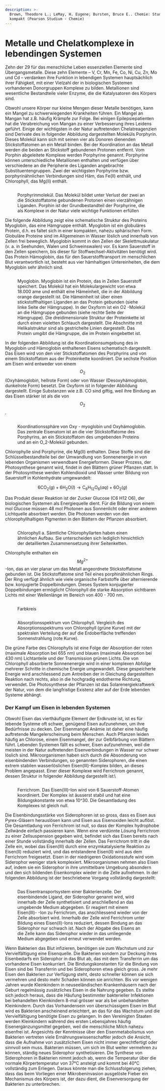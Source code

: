 ```yaml
---
description: >-
  Brown, Theodore L.; LeMay, H. Eugene; Bursten, Bruce E.. Chemie: Studieren
  kompakt (Pearson Studium - Chemie)
---
```


# Metalle und Chelatkomplexe in lebendingen Systemen

Zehn der 29 für das menschliche Leben essenziellen Elemente sind Übergangsmetalle. Diese zehn Elemente – V, Cr, Mn, Fe, Co, Ni, Cu, Zn, Mo und Cd – verdanken ihre Funktion in lebendigen  Systemen hauptsächlich ihrer Fähigkeit, mit einer Vielzahl der in biologischen Systemen vorhandenen Donorgruppen Komplexe zu bilden. Metallionen sind wesentliche Bestandteile vieler Enzyme, die die Katalysatoren des Körpers sind.

Obwohl unsere Körper nur kleine Mengen dieser Metalle benötigen, kann ein Mangel zu schwerwiegenden Krankheiten führen. Ein Mangel an Mangan hat z.B. häufig Krämpfe zur Folge. Bei einigen Epilepsiepatienten hat die Verabreichung von Mangan zu einer Verbesserung ihres Leidens geführt. Einige der wichtigsten in der Natur auftretenden Chelatreagenzien sind Derivate des in folgender Abbildung dargestellten Moleküls Porphyrin. Dieses Molekül kann sich mit seinen vier als Donoren dienenden Stickstoffatomen an ein Metall binden. Bei der Koordination an das Metall werden die beiden an Stickstoff gebundenen Protonen entfernt. Vom Porphin abgeleitete Komplexe werden Porphyrine genannt. Porphyrine können unterschiedliche Metallionen enthalten und verfügen über verschiedene an die Peripherie des Liganden angebrachte Substituentengruppen. Zwei der wichtigsten Porphyrine bzw. porphyrinähnlichen Verbindungen sind Häm, das Fe(II) enthält, und Chlorophyll, das Mg(II) enthält.

<figure><img src="../.gitbook/assets/image (108).png" alt=""><figcaption><p>Porphyrinmolekül. Das Molekül bildet unter Verlust der zwei an die Stickstoffatome gebundenen Protonen einen vierzähnigen Liganden. Porphin ist der Grundbestandteil der Porphyrine, die als Komplexe in der Natur viele wichtige Funktionen erfüllen</p></figcaption></figure>

Die folgende Abbildung zeigt eine schematische Struktur des Proteins Myoglobin, das eine Hämgruppe enthält. Myoglobin ist ein globuläres Protein, d.h. es faltet sich in einer kompakten, nahezu sphärischen Form. Globuläre Proteine sind im Allgemeinen in Wasser löslich und innerhalb von Zellen frei beweglich. Myoglobin kommt in den Zellen der Skelettmuskulatur (v. a. in Seehunden, Walen und Schweinswalen) vor. Es kann Sauerstoff in den Zellen speichern, bis dieser für Stoffwechsel-Aktivitäten benötigt wird. Das Protein Hämoglobin, das für den Sauerstofftransport im menschlichen Blut verantwortlich ist, besteht aus vier hämhaltigen Untereinheiten, die dem Myoglobin sehr ähnlich sind.

<figure><img src="../.gitbook/assets/image (109).png" alt=""><figcaption><p>Myoglobin. Myoglobin ist ein Protein, das in Zellen Sauerstoff speichert. Das Molekül hat ein Molekulargewicht von etwa 18.000 ame und enthält eine Hämeinheit, die in der Abbildung orange dargestellt ist. Die Hämeinheit ist über einen stickstoffhaltigen Liganden an das Protein gebunden (siehe linke Seite der Hämgruppe). In der Oxyform ist ein O2 -Molekül an die Hämgruppe gebunden (siehe rechte Seite der Hämgruppe). Die dreidimensionale Struktur der Proteinkette ist durch einen violetten Schlauch dargestellt. Die Abschnitte mit Helikalstruktur sind als gestrichelte Linien dargestellt. Das Protein umgibt die Hämgruppe, die im Protein eingebettet ist.</p></figcaption></figure>

In der folgenden Abbildung ist die Koordinationsumgebung des in Myoglobin und Hämoglobin enthaltenen Eisens schematisch dargestellt. Das Eisen wird von den vier Stickstoffatomen des Porphyrins und von einem Stickstoffatom aus der Proteinkette koordiniert. Die sechste Position am Eisen wird entweder von einem $$O_2$$ (Oxyhämoglobin, hellrote Form) oder von Wasser (Desoxyhämoglobin, dunkelrote Form) besetzt. Die Oxyform ist in folgender Abbildung dargestellt. Einige Substanzen wie z.B. CO sind giftig, weil ihre Bindung an das Eisen stärker ist als die von $$O_2$$.

<figure><img src="../.gitbook/assets/image (110).png" alt=""><figcaption><p>Koordinationssphäre von Oxy - myoglobin und Oxyhämoglobin. Das zentrale Eisenatom ist an die vier Stickstoffatome des Porphyrins, an ein Stickstoffatom des umgebenden Proteins und an ein <span class="math">O_2</span>-Molekül gebunden.</p></figcaption></figure>

Chlorophylle sind Porphyrine, die Mg(II) enthalten. Diese Stoffe sind die Schlüsselbestandteile bei der Umwandlung von Sonnenenergie in von lebenden Organismen verwendbare Energieformen. Dieser Prozess, der Photosynthese genannt wird, findet in den Blättern grüner Pflanzen statt. In der Photosynthese werden Kohlendioxid und Wasser unter Bildung von Sauerstoff in Kohlenhydrate umgewandelt:

$$\begin{equation} 6 \mathrm{CO}_2(g)+6 \mathrm{H}_2 \mathrm{O}(l) \longrightarrow \mathrm{C}_6 \mathrm{H}_{12} \mathrm{O}_6(a q)+6 \mathrm{O}_2(g) \end{equation}$$

Das Produkt dieser Reaktion ist der Zucker Glucose (C6 H12 O6), der biologischen Systemen als Energiequelle dient. Für die Bildung von einem mol Glucose müssen 48 mol Photonen aus Sonnenlicht oder einer anderen Lichtquelle absorbiert werden. Die Photonen werden von den chlorophyllhaltigen Pigmenten in den Blättern der Pflanzen absorbiert.

<figure><img src="../.gitbook/assets/image (111).png" alt=""><figcaption><p>Chlorophyll a. Sämtliche Chlorophyllarten haben einen ähnlichen Aufbau. Sie unterscheiden sich lediglich hinsichtlich der detaillierten Zusammensetzung ihrer Seitenketten.</p></figcaption></figure>

Chlorophylle enthalten ein $$Mg^{2+}$$-Ion, das an vier planar um das Metall angeordnete Stickstoffatome gebunden ist. Die Stickstoffatome sind Teil eines porphinähnlichen Rings. Der Ring verfügt ähnlich wie viele organische Farbstoffe über alternierende bzw. konjugierte Doppelbindungen. Dieses System konjugierter Doppelbindungen ermöglicht Chlorophyll die starke Absorption sichtbaren Lichts mit einer Wellenlänge im Bereich von 400 - 700 nm.

<figure><img src="../.gitbook/assets/image.png" alt=""><figcaption><p>Farbkreis</p></figcaption></figure>

<figure><img src="../.gitbook/assets/image (112).png" alt=""><figcaption><p>Absorptionsspektrum von Chlorophyll. Vergleich des Absorptionsspektrums von Chlorophyll (grüne Kurve) mit der spektralen Verteilung der auf die Erdoberfläche treffenden Sonnenstrahlung (rote Kurve).</p></figcaption></figure>

Die grüne Farbe des Chlorophylls ist eine Folge der Absorption der roten (maximale Absorption bei 655 nm) und blauen (maximale Absorption bei 430 nm) Lichtanteile und der Transmission grünen Lichts. Die von Chlorophyll absorbierte Sonnenenergie wird in einer komplexen Abfolge mehrerer Schritte in chemische Energie umgewandelt. Diese gespeicherte Energie wird anschliessend zum Antreiben der in Gleichung dargestellten Reaktion nach rechts, also in die hochgradig endotherme Richtung, verwendet. Die Photosynthese der Pflanzen ist das Solarenergiekraftwerk der Natur, von dem die langfristige Existenz aller auf der Erde lebenden Systeme abhängt.

### Der Kampf um Eisen in lebenden Systemen

Obwohl Eisen das vierthäufigste Element der Erdkruste ist, ist es für lebende Systeme oft schwer, genügend Eisen aufzunehmen, um ihre Bedürfnisse zu decken. Der Eisenmangel Anämie ist daher eine häufig auftretende Mangelerscheinung beim Menschen. Auch Pflanzen leiden häufig an Chlorose, einem Eisenmangel, der zur Gelbfärbung von Blättern führt. Lebenden Systemen fällt es schwer, Eisen aufzunehmen, weil die meisten in der Natur auftretenden Eisenverbindungen in Wasser nur schwer löslich sind. Mikroorganismen haben sich durch die Absonderung von eisenbindenden Verbindungen, so genannten Siderophoren, die einen extrem stabilen wasserlöslichen Eisen(III)-Komplex bilden, an dieses Problem angepasst. Einer dieser Komplexe wird Ferrichrom genannt, dessen Struktur in folgender Abbildung dargestellt ist:\


<figure><img src="../.gitbook/assets/image (113).png" alt=""><figcaption><p>Ferrichrom. Das Eisen(III)-Ion wird von 6 Sauerstoff-Atomen koordiniert. Der Komplex ist äusserst stabil und hat eine Bildungskonstante von etwa 10^30. Die Gesamtladung des Komplexes ist gleich null.</p></figcaption></figure>

Die Eisenbindungsstärke von Siderophoren ist so gross, dass es Eisen aus Pyrex-Gläsern herauslösen kann und Eisen aus Eisenoxiden leicht auflöst. Die Gesamtladung von Ferrichrom ist null, so dass der Komplex hydrophobe Zellwände einfach passieren kann. Wenn eine verdünnte Lösung Ferrichrom zu einer Zellsuspension gegeben wird, befindet sich das Eisen bereits nach einer Stunde vollständig innerhalb der Zellen. Das Ferrichrom tritt in die Zelle ein, wobei das Eisen(III) durch eine enzymkatalysierte Reaktion zu Eisen(II) reduziert wird, und das entstandene Eisen(II) wird aus dem Ferrichrom freigesetzt. Eisen in der niedrigeren Oxidationsstufe wird vom Siderophor weniger stark komplexiert. Mikroorganismen nehmen also Eisen auf, indem sie ein Siderophor in ihre unmittelbare Umgebung absondern und den sich bildenden Eisenkomplex wieder in die Zelle aufnehmen. In der folgenden Abbildung ist der beschriebene Vorgang vollständig dargestellt:

<figure><img src="../.gitbook/assets/image (114).png" alt=""><figcaption><p>Das Eisentransportsystem einer Bakterienzelle. Der eisenbindende Ligand, der Siderophor genannt wird, wird innerhalb der Zelle synthetisiert und anschließend an das umgebende Medium abgegeben. Er reagiert mit einem Eisen(III)- -Ion zu Ferrichrom, das anschliessend wieder von der Zelle absorbiert wird. Innerhalb der Zelle wird Ferrichrom unter Bildung eines Eisen(II)-Ions reduziert, dessen Bindung an das Siderophor nur schwach ist. Nach der Abgabe des Eisens an die Zelle kann das Siderophor wieder in das umliegende Medium abgegeben und erneut verwendet werden.</p></figcaption></figure>

Wenn Bakterien das Blut infizieren, benötigen sie zum Wachstum und zur Vervielfältigung eine Eisenquelle. Die Bakterien sondern zur Deckung ihres Eisenbedarfs ein Siderophor in das Blut ab, das mit dem Transferrin um das vorhandene Eisen konkurriert. Die Bindungskonstanten für die Bindung von Eisen sind bei Transferrin und bei Siderophoren etwa gleich gross. Je mehr Eisen den Bakterien zur Verfügung steht, desto schneller können sie sich vermehren und desto mehr Schaden können sie anrichten. Bis vor wenigen Jahren wurde Kleinkindern in neuseeländischen Krankenhäusern nach der Geburt regelmässig zusätzliches Eisen in die Nahrung gegeben. Es stellte sich jedoch heraus, dass die Häufung bestimmter bakterieller Infektionen bei behandelten Kleinkindern 8-mal grösser war als bei unbehandelten Kleinkindern. Durch das Vorhandensein von überschüssigem Eisen im Blut wird es Bakterien anscheinend erleichtert, an das für das Wachstum und die Vervielfältigung benötigte Eisen zu gelangen. In den Vereinigten Staaten werden Kleinkindern während des ersten Lebensjahres häufig Eisenergänzungsmittel gegeben, weil die menschliche Milch nahezu eisenfrei ist. Angesichts der Kenntnisse über den Eisenmetabolismus von Bakterien vertreten viele Ernährungswissenschaftler jedoch die Ansicht, dass die Aufnahme von zusätzlichem Eisen nicht immer gerechtfertigt oder sinnvoll sein muss. Bakterien müssen, um sich im Blut weiter vermehren zu können, ständig neues Siderophor synthetisieren. Die Synthese von Siderophoren in Bakterien nimmt jedoch ab, wenn die Temperatur über die normale Körpertemperatur von 37°C ansteigt und kommt bei 40°C vollständig zum Erliegen. Daraus könnte man die Schlussfolgerung ziehen, dass das beim Vorliegen einer Mikrobeninvasion ausgelöste Fieber ein Mechanismus des Körpers ist, der dazu dient, die Eisenversorgung der Bakterien zu unterbrechen.




